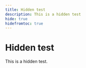 ```yaml
---
title: Hidden test
description: This is a hidden test
hide: true
hidefromtoc: true
---
```

# Hidden test

This is a hidden test. 
